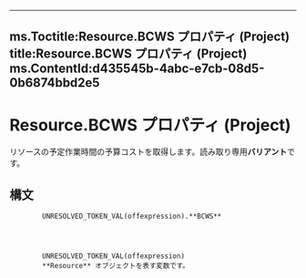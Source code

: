 

---
ms.Toctitle:Resource.BCWS プロパティ (Project)
title:Resource.BCWS プロパティ (Project)
ms.ContentId:d435545b-4abc-e7cb-08d5-0b6874bbd2e5
---
# Resource.BCWS プロパティ (Project)




リソースの予定作業時間の予算コストを取得します。読み取り専用**バリアント**です。

## 構文

            UNRESOLVED_TOKEN_VAL(offexpression).**BCWS**




            UNRESOLVED_TOKEN_VAL(offexpression)
            **Resource** オブジェクトを表す変数です。




